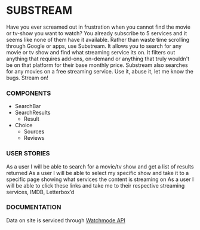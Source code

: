 # SUBSTREAM

Have you ever screamed out in frustration when you cannot find the movie or tv-show you want to watch? You already subscribe to 5 services and it seems like none of them have it available. Rather than waste time scrolling through Google or apps, use Substream. It allows you to search for any movie or tv show and find what streaming service its on. It filters out anything that requires add-ons, on-demand or anything that truly wouldn't be on that platform for their base monthly price. Substream also searches for any movies on a free streaming service. Use it, abuse it, let me know the bugs. Stream on!


### COMPONENTS

- SearchBar
- SearchResults
  - Result
- Choice
  - Sources
  - Reviews


### USER STORIES

As a user I will be able to search for a movie/tv show and get a list of results returned
As a user I will be able to select my specific show and take it to a specific page showing what services the content is streaming on
As a user I will be able to click these links and take me to their respective streaming services, IMDB, Letterbox’d


### DOCUMENTATION

Data on site is serviced through [Watchmode API](https://api.watchmode.com/)
